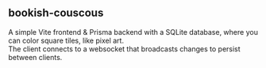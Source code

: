 ## bookish-couscous
A simple Vite frontend & Prisma backend with a SQLite database, where you can color square tiles, like pixel art.  
The client connects to a websocket that broadcasts changes to persist between clients.  
